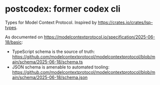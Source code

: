 # postcodex: former codex cli

Types for Model Context Protocol. Inspired by https://crates.io/crates/lsp-types.

As documented on https://modelcontextprotocol.io/specification/2025-06-18/basic:

- TypeScript schema is the source of truth: https://github.com/modelcontextprotocol/modelcontextprotocol/blob/main/schema/2025-06-18/schema.ts
- JSON schema is amenable to automated tooling: https://github.com/modelcontextprotocol/modelcontextprotocol/blob/main/schema/2025-06-18/schema.json
